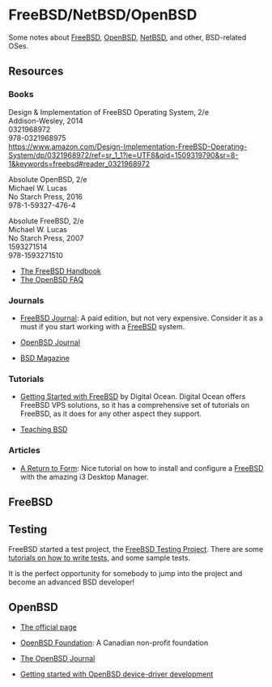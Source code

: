 FreeBSD/NetBSD/OpenBSD
======================

Some notes about [FreeBSD][freebsd], [OpenBSD][openbsd], [NetBSD][netbsd],
and other, BSD-related OSes.


Resources
---------

### Books

Design & Implementation of FreeBSD Operating System, 2/e  
Addison-Wesley, 2014  
0321968972  
978-0321968975  
<https://www.amazon.com/Design-Implementation-FreeBSD-Operating-System/dp/0321968972/ref=sr_1_1?ie=UTF8&qid=1509319790&sr=8-1&keywords=freebsd#reader_0321968972>

Absolute OpenBSD, 2/e  
Michael W. Lucas  
No Starch Press, 2016  
978-1-59327-476-4  

Absolute FreeBSD, 2/e  
Michael W. Lucas  
No Starch Press, 2007  
1593271514  
978-1593271510

 - [The FreeBSD Handbook](https://www.freebsd.org/doc/handbook/)
 - [The OpenBSD FAQ](https://www.openbsd.org/faq)


### Journals

 - [FreeBSD Journal](https://www.freebsdfoundation.org/journal/):
   A paid edition, but not very expensive.  Consider it as a must if you start
   working with a [FreeBSD][freebsd] system.

 - [OpenBSD Journal](http://undeadly.org/)

 - [BSD Magazine](https://bsdmag.org/)


### Tutorials

 - [Getting Started with FreeBSD][digitalocean] by Digital Ocean.
   Digital Ocean offers FreeBSD VPS solutions, so it has a comprehensive set of
   tutorials on FreeBSD, as it does for any other aspect they support.

 - [Teaching BSD](http://teachbsd.org/)

[digitalocean]:	https://www.digitalocean.com/community/tutorial_series/getting-started-with-freebsd


### Articles

 - [A Return to Form][1]:  Nice tutorial on how to install and configure a
   [FreeBSD][freebsd] with the amazing i3 Desktop Manager.

[1]:	http://mirrorshades.net/post/132753032310

[freebsd]:		https://www.freebsd.org/
[openbsd]:		http://www.openbsd.org/
[netbsd]:		http://netbsd.org/


FreeBSD
-------

## Testing

FreeBSD started a test project, the [FreeBSD Testing Project](https://wiki.freebsd.org/TestSuite).
There are some [tutorials on how to write tests](https://wiki.freebsd.org/TestSuite/DeveloperHowTo),
and some sample tests.

It is the perfect opportunity for somebody to jump into the project and become an advanced
BSD developer!


OpenBSD
-------

 - [The official page][openbsd]
 - [OpenBSD Foundation](https://www.openbsdfoundation.org):
   A Canadian non-profit foundation
 - [The OpenBSD Journal](http://undeadly.org/)

 - [Getting started with OpenBSD device-driver development](https://www.openbsd.org/papers/eurobsdcon2017-device-drivers.pdf)
